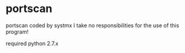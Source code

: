 # portscan

portscan coded by systmx
I take no responsibilities for the use of this program!

required python 2.7.x
